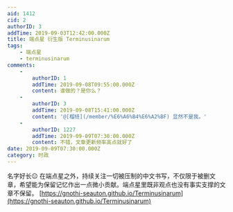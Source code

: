 ```yaml
---
aid: 1412
cid: 2
authorID: 3
addTime: 2019-09-03T12:42:00.000Z
title: 端点星 衍生版 Terminusinarum
tags:
    - 端点星
    - terminusinarum
comments:
    -
        authorID: 1
        addTime: 2019-09-08T09:55:00.000Z
        content: 谁做的？是你么？
    -
        authorID: 3
        addTime: 2019-09-08T15:41:00.000Z
        content: '@[榴梿](/member/%E6%A6%B4%E6%A2%BF) 显然不是我。'
    -
        authorID: 1227
        addTime: 2019-09-09T07:30:00.000Z
        content: 不错，文章更新频率高点就好了
date: 2019-09-09T07:30:00.000Z
category: 时政
---
```


名字好长😐 在端点星之外，持续关注一切被压制的中文书写，不仅限于被删文章，希望能为保留记忆作出一点微小贡献。端点星里既非观点也没有事实支撑的文章不保留。 [https://gnothi-seauton.github.io/Terminusinarum](https://gnothi-seauton.github.io/Terminusinarum)
